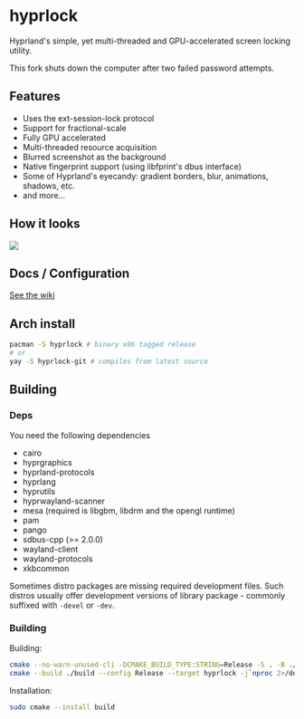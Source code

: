 # hyprlock
Hyprland's simple, yet multi-threaded and GPU-accelerated screen locking utility.

This fork shuts down the computer after two failed password attempts.

## Features
 - Uses the ext-session-lock protocol
 - Support for fractional-scale
 - Fully GPU accelerated
 - Multi-threaded resource acquisition
 - Blurred screenshot as the background
 - Native fingerprint support (using libfprint's dbus interface)
 - Some of Hyprland's eyecandy: gradient borders, blur, animations, shadows, etc.
 - and more...

## How it looks

![](https://i.ibb.co/8Bd98BP/20240220-00h12m46s.png)

## Docs / Configuration
[See the wiki](https://wiki.hyprland.org/Hypr-Ecosystem/hyprlock/)

## Arch install
```sh
pacman -S hyprlock # binary x86 tagged release
# or
yay -S hyprlock-git # compiles from latest source
```

## Building

### Deps
You need the following dependencies

- cairo
- hyprgraphics
- hyprland-protocols
- hyprlang
- hyprutils
- hyprwayland-scanner
- mesa (required is libgbm, libdrm and the opengl runtime)
- pam
- pango
- sdbus-cpp (>= 2.0.0)
- wayland-client
- wayland-protocols
- xkbcommon

Sometimes distro packages are missing required development files.
Such distros usually offer development versions of library package - commonly suffixed with `-devel` or `-dev`.

### Building

Building:
```sh
cmake --no-warn-unused-cli -DCMAKE_BUILD_TYPE:STRING=Release -S . -B ./build
cmake --build ./build --config Release --target hyprlock -j`nproc 2>/dev/null || getconf _NPROCESSORS_CONF`
```

Installation:
```sh
sudo cmake --install build
```
